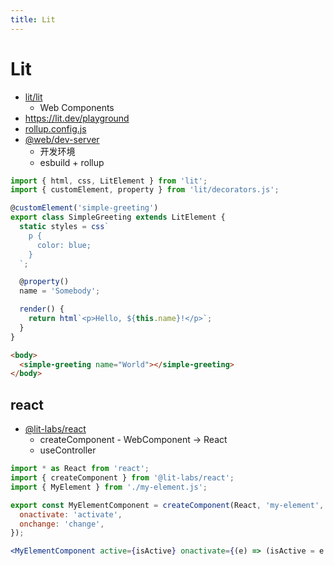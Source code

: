 ```yaml
---
title: Lit
---
```


# Lit

- [lit/lit](https://github.com/lit/lit)
  - Web Components
- https://lit.dev/playground
- [rollup.config.js](https://lit.dev/docs/tools/production/#modern-only-build)
- [@web/dev-server](https://modern-web.dev/docs/dev-server/overview/)
  - 开发环境
  - esbuild + rollup

```ts
import { html, css, LitElement } from 'lit';
import { customElement, property } from 'lit/decorators.js';

@customElement('simple-greeting')
export class SimpleGreeting extends LitElement {
  static styles = css`
    p {
      color: blue;
    }
  `;

  @property()
  name = 'Somebody';

  render() {
    return html`<p>Hello, ${this.name}!</p>`;
  }
}
```

```html
<body>
  <simple-greeting name="World"></simple-greeting>
</body>
```

## react

- [@lit-labs/react](https://github.com/lit/lit/tree/main/packages/labs/react)
  - createComponent - WebComponent -> React
  - useController

```js
import * as React from 'react';
import { createComponent } from '@lit-labs/react';
import { MyElement } from './my-element.js';

export const MyElementComponent = createComponent(React, 'my-element', MyElement, {
  onactivate: 'activate',
  onchange: 'change',
});
```

```jsx
<MyElementComponent active={isActive} onactivate={(e) => (isActive = e.active)} />
```
